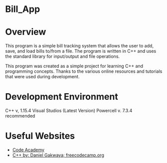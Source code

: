 # Bill_App

# Overview

This program is a simple bill tracking system that allows the user to add, save, and load bills to/from a file. 
The program is written in C++ and uses the standard library for input/output and file operations.

This program was created as a simple project for learning C++ and programming concepts.
Thanks to the various online resources and tutorials that were used during development.


# Development Environment

C++ v, 1.15.4
Visual Studios (Latest Version)
Powercell v. 7.3.4 recommended

# Useful Websites


* [Code Academy](https://www.codecademy.com/learn/learn-c-plus-plus)
* [C++ by: Daniel Gakwaya; freecodecamp.org](https://www.youtube.com/watch?v=8jLOx1hD3_o&t=219s)
